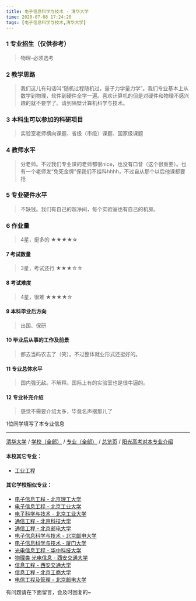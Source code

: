 ```yaml
---
title: 电子信息科学与技术 - 清华大学
time: 2020-07-08 17:24:20
tags: [电子信息科学与技术,清华大学]
---
```

### 1 专业招生（仅供参考）  
> 物理-必须选考


### 2 教学思路
> 我们这儿有句话叫“随机过程随机过，量子力学量力学”。我们专业基本上从数学到物理，软件到硬件全学一遍。喜欢计算机的但是对硬件和物理不感兴趣的就不要学了。请到隔壁计算机科学与技术。


### 3 本科生可以参加的科研项目
>  实验室老师横向课题、省级（市级）课题、国家级课题


### 4 教师水平
> 分老师。不过我们专业课的老师都很nice，也没有口音（这个很重要）。也有一个老师发“免死金牌”保我们不挂科hhhh，不过自从那个以后他课都要抢


### 5 专业硬件水平
> 不缺钱。我们有自己的超净间，每个实验室也有自己的机房。


### 6 作业量
>4星，挺多的
★★★★☆

#### 7 考试数量
>3星，考试还行
★★★☆☆


#### 8 考试难度
> 4星，很难
★★★★☆


#### 9 本科毕业后方向
> 出国、保研


#### 10 毕业后从事的工作及前景
> 都去当码农去了（笑）。不过整体就业形式还挺好的。


#### 11 专业总体水平
> 国内强无敌。不解释。国际上有的实验室也是很牛逼的。

#### 12 专业补充介绍
> 感觉不需要介绍太多，毕竟名声摆那儿了

1位同学填写了本专业信息
***
[清华大学](https://univgo.github.io/2020/07/08/清华大学) / [学校（全部）](https://univgo.github.io/2020/07/09/学校汇总页) / [专业（全部）](https://univgo.github.io/2020/07/09/专业汇总页) / [总览页](https://univgo.github.io/2020/07/09/总览) / [阳光高考对本专业介绍](http://gaokao.chsi.com.cn/sch/zyk/view.do?schId=73394526&specId=437279026
)
#### 本校其它专业：
- [工业工程](https://univgo.github.io/2020/07/08/工业工程%20-%20清华大学)

#### 其它学校相似专业：
- [电子信息工程 - 北京理工大学](https://univgo.github.io/2020/07/08/电子信息%20-%20北京理工大学)
- [电子信息工程 - 北京工业大学](https://univgo.github.io/2020/07/08/电子信息工程%20-%20北京工业大学)
- [电子科学与技术 - 北京工业大学](https://univgo.github.io/2020/07/08/电子科学与技术%20-%20北京工业大学)
- [通信工程 - 北京科技大学](https://univgo.github.io/2020/07/08/通信工程%20-%20北京科技大学)
- [通信工程 - 北京邮电大学](https://univgo.github.io/2020/07/08/通信工程%20-%20北京邮电大学)
- [电子信息科学与技术 - 北京邮电大学](https://univgo.github.io/2020/07/08/电子信息科学与技术%20-%20北京邮电大学)
- [电子信息科学与技术 - 厦门大学](https://univgo.github.io/2020/07/08/电子信息科学与技术%20-%20厦门大学)
- [光电信息工程 - 华中科技大学](https://univgo.github.io/2020/07/08/光电信息工程%20-%20华中科技大学)
- [物理类 光电信息 - 西安交通大学](https://univgo.github.io/2020/07/08/物理类%20光电信息%20-%20西安交通大学)
- [信息工程 - 西安交通大学](https://univgo.github.io/2020/07/08/信息工程%20-%20西安交通大学)
- [信息工程 - 北京工商大学](https://univgo.github.io/2020/07/08/信息工程%20-%20北京工商大学)
- [电信工程及管理 - 北京邮电大学](https://univgo.github.io/2020/07/08/电信工程及管理%20-%20北京邮电大学)

有问题请在下面留言，会及时回复的~